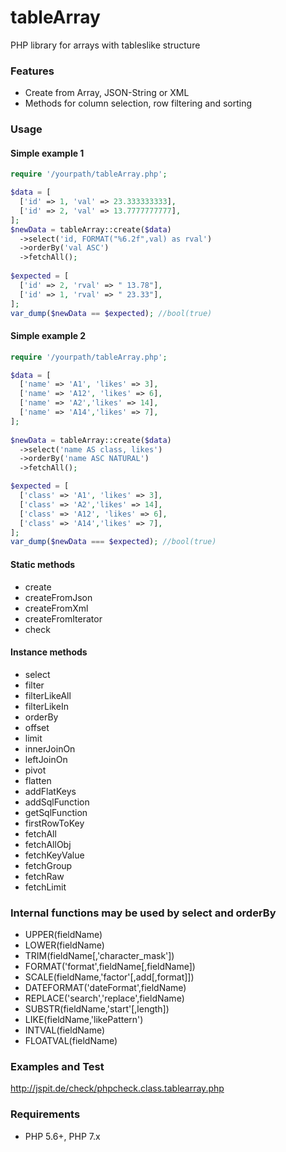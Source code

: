 # tableArray 

PHP library for arrays with tableslike structure

### Features

- Create from Array, JSON-String or XML
- Methods for column selection, row filtering and sorting

### Usage

#### Simple example 1

```php
require '/yourpath/tableArray.php';

$data = [ 
  ['id' => 1, 'val' => 23.333333333], 
  ['id' => 2, 'val' => 13.7777777777], 
]; 
$newData = tableArray::create($data) 
  ->select('id, FORMAT("%6.2f",val) as rval') 
  ->orderBy('val ASC')
  ->fetchAll(); 
  
$expected = [ 
  ['id' => 2, 'rval' => " 13.78"],
  ['id' => 1, 'rval' => " 23.33"],  
]; 
var_dump($newData == $expected); //bool(true)
```

#### Simple example 2

```php
require '/yourpath/tableArray.php';

$data = [ 
  ['name' => 'A1', 'likes' => 3], 
  ['name' => 'A12', 'likes' => 6], 
  ['name' => 'A2','likes' => 14], 
  ['name' => 'A14','likes' => 7], 
];
 
$newData = tableArray::create($data)
  ->select('name AS class, likes') 
  ->orderBy('name ASC NATURAL') 
  ->fetchAll();

$expected = [ 
  ['class' => 'A1', 'likes' => 3], 
  ['class' => 'A2','likes' => 14], 
  ['class' => 'A12', 'likes' => 6], 
  ['class' => 'A14','likes' => 7], 
];
var_dump($newData === $expected); //bool(true)
```

#### Static methods
  * create
  * createFromJson
  * createFromXml
  * createFromIterator
  * check
  
#### Instance methods
  * select
  * filter
  * filterLikeAll
  * filterLikeIn
  * orderBy
  * offset
  * limit
  * innerJoinOn
  * leftJoinOn
  * pivot
  * flatten
  * addFlatKeys
  * addSqlFunction
  * getSqlFunction
  * firstRowToKey
  * fetchAll
  * fetchAllObj
  * fetchKeyValue
  * fetchGroup
  * fetchRaw
  * fetchLimit
  
### Internal functions may be used by select and orderBy
  * UPPER(fieldName)
  * LOWER(fieldName)
  * TRIM(fieldName[,'character_mask'])
  * FORMAT('format',fieldName[,fieldName])
  * SCALE(fieldName,'factor'[,add[,format]])
  * DATEFORMAT('dateFormat',fieldName)
  * REPLACE('search','replace',fieldName)
  * SUBSTR(fieldName,'start'[,length])
  * LIKE(fieldName,'likePattern')
  * INTVAL(fieldName)
  * FLOATVAL(fieldName)
  
### Examples and Test

http://jspit.de/check/phpcheck.class.tablearray.php

### Requirements

- PHP 5.6+, PHP 7.x
